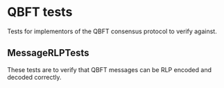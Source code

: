 # QBFT tests
Tests for implementors of the QBFT consensus protocol to verify against.

## MessageRLPTests
These tests are to verify that QBFT messages can be RLP encoded and decoded correctly.